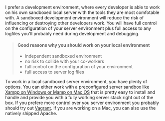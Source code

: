 I prefer a development environment, where every developer is able to work on his own sandboxed local server with the tools they are most comfotable with. A sandboxed development environment will reduce the risk of influencing or destroying other developers work. You will have full control on the configuration of your server environment plus full access to any logfiles you'll probably need during development and debugging.

> #### Good reasons why you should work on your local environment
> * independent sandboxed environment
> * no risk to collide with your co-workers
> * full control on the configuration of your environment
> * full access to server log files

To work in a local sandboxed server environment, you have plenty of options. You can either work with a preconfigured server sandbox like [Xampp on Windows or Mamp on Mac OS](./Environment/Local_Development_Environment/Xampp_&_Mamp) that is pretty easy to install and handle and provide you with a fully working server stack right out of the box. If you prefere more control over you server environment you probably should try out [Vagrant](./Environment/Local_Development_Environment/Vagrant). If you are working on a Mac, you can also use the natively shipped Apache.
